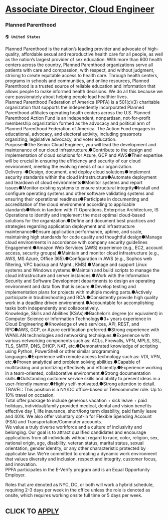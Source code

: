 # [Associate Director, Cloud Engineer](https://www.remotewlb.com/apply/associate-director-cloud-engineer)  
### Planned Parenthood  
#### `🌎 United States`  
Planned Parenthood is the nation’s leading provider and advocate of high-quality, affordable sexual and reproductive health care for all people, as well as the nation’s largest provider of sex education. With more than 600 health centers across the country, Planned Parenthood organizations serve all patients with care and compassion, with respect, and without judgment, striving to create equitable access to health care. Through health centers, programs in schools and communities, and online resources, Planned Parenthood is a trusted source of reliable education and information that allows people to make informed health decisions. We do all this because we care passionately about helping people lead healthier lives.  
Planned Parenthood Federation of America (PPFA) is a 501(c)(3) charitable organization that supports the independently incorporated Planned Parenthood affiliates operating health centers across the U.S. Planned Parenthood Action Fund is an independent, nonpartisan, not-for-profit membership organization formed as the advocacy and political arm of Planned Parenthood Federation of America. The Action Fund engages in educational, advocacy, and electoral activity, including grassroots organizing, legislative advocacy, and voter education.  
Purpose:●The Senior Cloud Engineer, you will lead the development and maintenance of our cloud infrastructure,●Contribute to the design and implementation of cloud solutions for Azure, GCP and AWS●Their expertise will be crucial in ensuring the efﬁciency and security of our cloud environment, meeting the evolving needs of our organization.  
Delivery :●Design, document, and deploy cloud solutions●Implement security standards within the cloud infrastructure●Automate deployment and teardown of cloud environments●Monitor systems and report issues●Monitor existing systems to ensure structural integrity●Install and conﬁgure operating systems and other software validating systems and ensuring their operational readiness●Participate in documenting and accreditation of the cloud environment according to applicable standards●Work in tandem with IT Operations, Enterprise Architecture, IS Operations to identify and implement the most optimal cloud-based solutions for the organization.●Deﬁne and document best practices and strategies regarding application deployment and infrastructure maintenance●Ensure application performance, uptime, and scale, maintaining high standards for code quality and thoughtful design●Manage cloud environments in accordance with company security guidelines  
Engagement:●Amazon Web Services (AWS) experience (e.g., EC2, account access, security groups).●Maintain and monitor cloud infrastructure (e.g., AWS, MS Azure, Ofﬁce 365).●Conﬁguration in AWS (e.g., Sophos web ﬁltering, VPC backup and Mgmt., KMS).●Manage and support Linux systems and Windows systems.●Maintain and build scripts to manage the cloud infrastructure and server instances.●Work with the Information Security and Software Development departments to design an operating environment and data ﬂow that is secure.●Develop testing and implementation plans for projects with multiple moving parts.●Actively participate in troubleshooting and RCA.●Consistently provide high quality work in a deadline driven environment.●Accountable for accomplishing tasks both independently and collaboratively.  
Knowledge, Skills and Abilities (KSAs):●Bachelor’s degree (or equivalent) in Computer Science or Information Technology●3+ years experience in Cloud Engineering.●Knowledge of web services, API, REST, and RPC●AWS, GCP, or Azure certiﬁcation preferred.●Strong experience with WAN/LAN technologies and networking techniques.●Experience with various networking components such as: ACLs, Firewalls, VPN, MPLS, SSL, TLS, SMTP, DNS, DHCP. NAT, etc.●Demonstrated knowledge of scripting using Python, PowerShell or other similar programming languages.●Experience with remote access technology such as: VDI, VPN, etc.●Proven analytical and problem solving abilities.●Capable of multitasking and prioritizing effectively and efﬁciently.●Experience working in a team-oriented, collaborative environment.●Strong documentation skills.●Outstanding customer service skills and ability to present ideas in a user-friendly manner.●Highly self-motivated.●Strong attention to detail.  
TRAVEL: This position is a NY/DC ofﬁce-based or Telecommuter role. Up to 10% travel on occasion.  
Total offer package to include generous vacation + sick leave + paid holidays, individual/family provided medical, dental and vision benefits effective day 1, life insurance, short/long term disability, paid family leave and 401k. We also offer voluntary opt-in for Flexible Spending Account (FSA) and Transportation/Commuter accounts.  
We value a truly diverse workforce and a culture of inclusivity and belonging. Our goal is to attract qualified candidates and encourage applications from all individuals without regard to race, color, religion, sex, national origin, age, disability, veteran status, marital status, sexual orientation, gender identity, or any other characteristic protected by applicable law. We're committed to creating a dynamic work environment that values diversity and inclusion, respect and integrity, customer focus, and innovation.  
PPFA participates in the E-Verify program and is an Equal Opportunity Employer.  
  
Roles that are denoted as NYC, DC, or both will work a hybrid schedule, requiring 2-3 days per week in the office unless the role is denoted as onsite, which requires working onsite full time or 5 days per week.  
## CLICK TO [APPLY](https://www.remotewlb.com/apply/associate-director-cloud-engineer)

